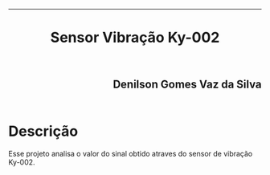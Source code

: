 ﻿***
<h1 align="center" > Sensor Vibração Ky-002

<br>
<br>

<h2 align="right" >Denilson Gomes Vaz da Silva<br>
<br>

Descrição
==========

<p>Esse projeto analisa o valor do sinal obtido atraves do sensor de vibração Ky-002.<p/>